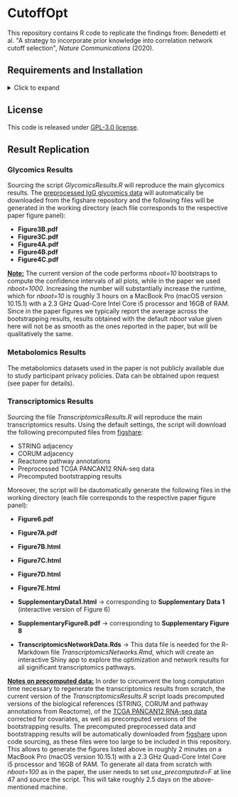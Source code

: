 # CutoffOpt

This repository contains R code to replicate the findings from: Benedetti et al. "A strategy to incorporate prior knowledge into correlation network cutoff selection", _Nature Communications_ (2020).

## Requirements and Installation

<details>
  <summary>Click to expand</summary>
  
  ### Hardware Requirements
  
  The code in this repository requires only a standard computer with enough RAM to support the in-memory operations.
  
  ### Software Requirements
  
  This code was created with R version 4.0.1 and Rstudio version 1.3.959 and tested on macOS (Catalina 10.15.1).
  
  ### Cloning the Repository from GitHub
  
  In order to clone this repository, we recommend to use Git. This will only take a few seconds on a personal laptop.
  
  ```
  git clone https://github.com/krumsieklab/CutoffOpt
  ```

</details>

## License

This code is released under [GPL-3.0 license](https://web.archive.org/web/20160316065455/https://opensource.org/licenses/gpl-3.0).

## Result Replication

### Glycomics Results

Sourcing the script _GlycomicsResults.R_ will reproduce the main glycomics results. The [preprocessed IgG glycomics data](https://doi.org/10.6084/m9.figshare.5335861) will automatically be downloaded from the figshare repository and the following files will be generated in the working directory (each file corresponds to the respective paper figure panel):

- **Figure3B.pdf** 
- **Figure3C.pdf** 
- **Figure4A.pdf** 
- **Figure4B.pdf** 
- **Figure4C.pdf** 

<ins>**Note:**</ins>
The current version of the code performs _nboot=10_ bootstraps to compute the confidence intervals of all plots, while in the paper we used _nboot=1000_. Increasing the number will substantially increase the runtime, which for _nboot=10_ is roughly 3 hours on a MacBook Pro (macOS version 10.15.1) with a 2.3 GHz Quad-Core Intel Core i5 processor and 16GB of RAM. Since in the paper figures we typically report the average across the bootstrapping results, results obtained with the default _nboot_ value given here will not be as smooth as the ones reported in the paper, but will be qualitatively the same.

### Metabolomics Results

The metabolomics datasets used in the paper is not publicly available due to study participant privacy policies. Data can be obtained upon request (see paper for details).

### Transcriptomics Results

Sourcing the file _TranscriptomicsResults.R_ will reproduce the main transcriptomics results. Using the default settings, the script will download the following precomputed files from [figshare](https://figshare.com/s/477d393facf01dda8355):

- STRING adjacency
- CORUM adjacency
- Reactome pathway annotations
- Preprocessed TCGA PANCAN12 RNA-seq data
- Precomputed bootstrapping results

Moreover, the script will be dautomatically generate the following files in the working directory (each file corresponds to the respective paper figure panel):

- **Figure6.pdf** 
- **Figure7A.pdf** 
- **Figure7B.html** 
- **Figure7C.html** 
- **Figure7D.html** 
- **Figure7E.html**  

- **SupplementaryData1.html** -> corresponding to **Supplementary Data 1**  (interactive version of Figure 6)
- **SupplementaryFigure8.pdf** -> corresponding to **Supplementary Figure 8** 

- **TranscriptomicsNetworkData.Rds** -> This data file is needed for the R-Markdown file _TranscriptomicsNetworks.Rmd_, which will create an interactive Shiny app to explore the optimization and network results for all significant transcriptomics pathways.

<ins>**Notes on precomputed data:**</ins>
In order to circumvent the long computation time necessary to regenerate the transcriptomics results from scratch, the current version of the _TranscriptomicsResults.R_ script loads precomputed versions of the biological references (STRING, CORUM and pathway annotations from Reactome), of the [TCGA PANCAN12 RNA-seq data](https://xenabrowser.net/datapages/?dataset=TCGA.PANCAN12.sampleMap%2FPanCan12.3602-corrected-v3_syn1715755&host=https%3A%2F%2Flegacy.xenahubs.net&addHub=https%3A%2F%2Flegacy.xenahubs.net&removeHub=https%3A%2F%2Fxena.treehouse.gi.ucsc.edu%3A443) corrected for covariates, as well as precomputed versions of the bootstrapping results. The precomputed preprocessed data and bootstrapping results will be automatically downloaded from [figshare](https://figshare.com/s/477d393facf01dda8355) upon code sourcing, as these files were too large to be included in this repository. This allows to generate the figures listed above in roughly 2 minutes on a MacBook Pro (macOS version 10.15.1) with a 2.3 GHz Quad-Core Intel Core i5 processor and 16GB of RAM. To generate all data from scratch with _nboot=100_ as in the paper, the user needs to set _use_precomputed=F_ at line 47 and source the script. This will take roughly 2.5 days on the above-mentioned machine.
